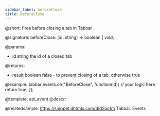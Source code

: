 ```yaml
---
sidebar_label: beforeClose
title: beforeClose
---          
```


@short: fires before closing a tab in Tabbar

@signature: beforeClose: (id: string) => boolean | void;

<!-- boolean beforeClose(string id){ ... };
 [TabbarEvents.beforeClose]: (id: string) => boolean | void; -->

@params:
- id 		string		the id of a closed tab

@returns:
- result	boolean		false - to prevent closing of a tab, otherwise true
<!-- boolean | void; ??? -->

@example:
tabbar.events.on("BeforeClose", function(id){
    // your logic here
    return true;
});


@template: api_event
@descr:

@relatedsample: https://snippet.dhtmlx.com/dld2qo1m	Tabbar. Events

